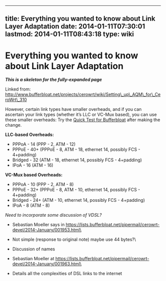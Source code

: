 
---
title: Everything you wanted to know about Link Layer Adaptation
date: 2014-01-11T07:30:01
lastmod: 2014-01-11T08:43:18
type: wiki
---
Everything you wanted to know about Link Layer Adaptation
=========================================================

***This is a skeleton for the fully-expanded page***

Linked from:
http://www.bufferbloat.net/projects/cerowrt/wiki/Setting\_up\_AQM\_for\_CeroWrt\_310

However, certain link types have smaller overheads, and if you can
ascertain your link types (whether it’s LLC or VC-Mux based), you can
use these smaller overheads: Try the [Quick Test for Bufferbloat](Quick_Test_for_Bufferbloat.md) after making the change.

**LLC-based Overheads:**

-   PPPoA - 14 (PPP - 2, ATM - 12)
-   PPPoE - 40+ (PPPoE - 8, ATM - 18, ethernet 14, possibly FCS -
    4+padding)
-   Bridged - 32 (ATM - 18, ethernet 14, possibly FCS - 4+padding)
-   IPoA - 16 (ATM - 16)

**VC-Mux based Overheads:**

-   PPPoA - 10 (PPP - 2, ATM - 8)
-   PPPoE - 32+ (PPPoE - 8, ATM - 10, ethernet 14, possibly FCS -
    4+padding)
-   Bridged - 24+ (ATM - 10, ethernet 14, possibly FCS - 4+padding)
-   IPoA - 8 (ATM - 8)

*Need to incorporate some discussion of VDSL?*

- Sebastian Moeller says
in https://lists.bufferbloat.net/pipermail/cerowrt-devel/2014-January/001953.html\
- Not simple (response to original note) maybe use 44 bytes?\
- Discussion of names

- Sebastian Moeller
at https://lists.bufferbloat.net/pipermail/cerowrt-devel/2014-January/001963.html\
- Details all the complexities of DSL links to the internet
